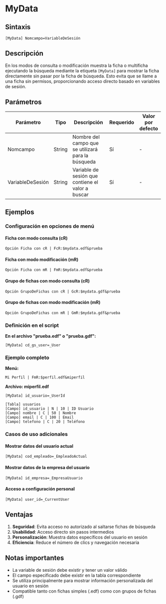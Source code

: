 # MyData

## Sintaxis

```
[MyData] Nomcampo=VariableDeSesión
```

## Descripción

En los modos de consulta o modificación muestra la ficha o multificha ejecutando la búsqueda mediante la etiqueta `[MyData]` para mostrar la ficha directamente sin pasar por la ficha de búsqueda. Esto evita que se llame a una ficha sin permisos, proporcionando acceso directo basado en variables de sesión.

## Parámetros

| Parámetro | Tipo | Descripción | Requerido | Valor por defecto |
|-----------|------|-------------|-----------|-------------------|
| Nomcampo | String | Nombre del campo que se utilizará para la búsqueda | Sí | - |
| VariableDeSesión | String | Variable de sesión que contiene el valor a buscar | Sí | - |

## Ejemplos

### Configuración en opciones de menú

#### Ficha con modo consulta (cR)
```
Opción Ficha con cR | FcR:$mydata.edf&prueba
```

#### Ficha con modo modificación (mR)
```
Opción Ficha con mR | FmR:$mydata.edf&prueba
```

#### Grupo de fichas con modo consulta (cR)
```
Opción GrupoDeFichas con cR | GcR:$mydata.gdf&prueba
```

#### Grupo de fichas con modo modificación (mR)
```
Opción GrupoDeFichas con mR | GmR:$mydata.gdf&prueba
```

### Definición en el script

**En el archivo "prueba.edf" o "prueba.gdf":**
```
[MyData] cd_gs_user=_User
```

### Ejemplo completo

**Menú:**
```
Mi Perfil | FmR:$perfil.edf&miperfil
```

**Archivo: miperfil.edf**
```
[MyData] id_usuario=_UserId

[Tabla] usuarios
[Campo] id_usuario | N | 10 | ID Usuario
[Campo] nombre | C | 50 | Nombre
[Campo] email | C | 100 | Email
[Campo] telefono | C | 20 | Teléfono
```

### Casos de uso adicionales

#### Mostrar datos del usuario actual
```
[MyData] cod_empleado=_EmpleadoActual
```

#### Mostrar datos de la empresa del usuario
```
[MyData] id_empresa=_EmpresaUsuario
```

#### Acceso a configuración personal
```
[MyData] user_id=_CurrentUser
```

## Ventajas

1. **Seguridad**: Evita acceso no autorizado al saltarse fichas de búsqueda
2. **Usabilidad**: Acceso directo sin pasos intermedios
3. **Personalización**: Muestra datos específicos del usuario en sesión
4. **Eficiencia**: Reduce el número de clics y navegación necesaria

## Notas importantes

- La variable de sesión debe existir y tener un valor válido
- El campo especificado debe existir en la tabla correspondiente
- Se utiliza principalmente para mostrar información personalizada del usuario en sesión
- Compatible tanto con fichas simples (.edf) como con grupos de fichas (.gdf)